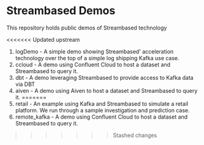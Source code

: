 # Streambased Demos

This repository holds public demos of Streambased technology

<<<<<<< Updated upstream
1. logDemo - A simple demo showing Streambased' acceleration technology over the top of a simple log shipping Kafka use 
case.
2. ccloud - A demo using Confluent Cloud to host a dataset and Streambased to query it.
3. dbt - A demo leveraging Streambased to provide access to Kafka data via DBT
4. aiven - A demo using Aiven to host a dataset and Streambased to query it.
=======
1. retail - An example using Kafka and Streambased to simulate a retail platform. We run through a sample investigation and prediction case. 
2. remote_kafka - A demo using Confluent Cloud to host a dataset and Streambased to query it.
>>>>>>> Stashed changes
